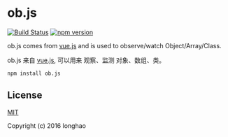 # ob.js

[![Build Status](https://travis-ci.org/longhaohe/ob.js.svg?branch=master)](https://travis-ci.org/longhaohe/ob.js)
[![npm version](https://badge.fury.io/js/ob.js.svg)](https://badge.fury.io/js/ob.js)

ob.js comes from [vue.js](https://github.com/vuejs/vue) and is used to observe/watch Object/Array/Class.

ob.js 来自 [vue.js](https://github.com/vuejs/vue), 可以用来 观察、监测 对象、数组、类。


``` bash
npm install ob.js
```

## License

[MIT](http://opensource.org/licenses/MIT)

Copyright (c) 2016 longhao
